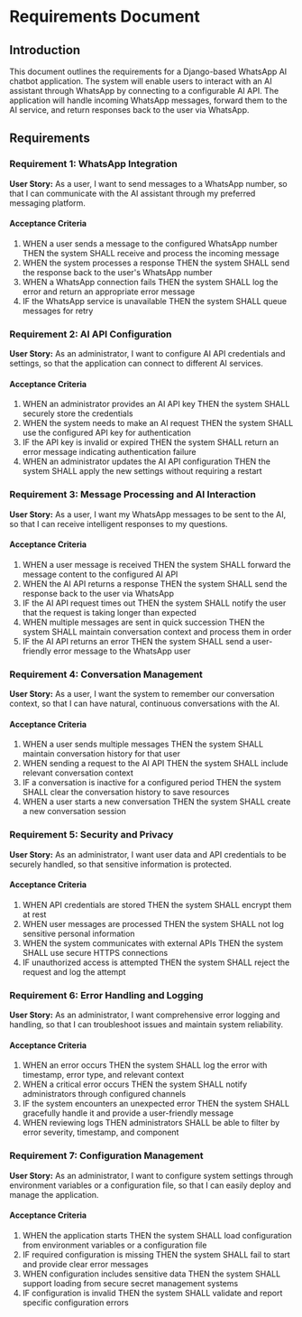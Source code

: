 # Requirements Document

## Introduction

This document outlines the requirements for a Django-based WhatsApp AI chatbot application. The system will enable users to interact with an AI assistant through WhatsApp by connecting to a configurable AI API. The application will handle incoming WhatsApp messages, forward them to the AI service, and return responses back to the user via WhatsApp.

## Requirements

### Requirement 1: WhatsApp Integration

**User Story:** As a user, I want to send messages to a WhatsApp number, so that I can communicate with the AI assistant through my preferred messaging platform.

#### Acceptance Criteria

1. WHEN a user sends a message to the configured WhatsApp number THEN the system SHALL receive and process the incoming message
2. WHEN the system processes a response THEN the system SHALL send the response back to the user's WhatsApp number
3. WHEN a WhatsApp connection fails THEN the system SHALL log the error and return an appropriate error message
4. IF the WhatsApp service is unavailable THEN the system SHALL queue messages for retry

### Requirement 2: AI API Configuration

**User Story:** As an administrator, I want to configure AI API credentials and settings, so that the application can connect to different AI services.

#### Acceptance Criteria

1. WHEN an administrator provides an AI API key THEN the system SHALL securely store the credentials
2. WHEN the system needs to make an AI request THEN the system SHALL use the configured API key for authentication
3. IF the API key is invalid or expired THEN the system SHALL return an error message indicating authentication failure
4. WHEN an administrator updates the AI API configuration THEN the system SHALL apply the new settings without requiring a restart

### Requirement 3: Message Processing and AI Interaction

**User Story:** As a user, I want my WhatsApp messages to be sent to the AI, so that I can receive intelligent responses to my questions.

#### Acceptance Criteria

1. WHEN a user message is received THEN the system SHALL forward the message content to the configured AI API
2. WHEN the AI API returns a response THEN the system SHALL send the response back to the user via WhatsApp
3. IF the AI API request times out THEN the system SHALL notify the user that the request is taking longer than expected
4. WHEN multiple messages are sent in quick succession THEN the system SHALL maintain conversation context and process them in order
5. IF the AI API returns an error THEN the system SHALL send a user-friendly error message to the WhatsApp user

### Requirement 4: Conversation Management

**User Story:** As a user, I want the system to remember our conversation context, so that I can have natural, continuous conversations with the AI.

#### Acceptance Criteria

1. WHEN a user sends multiple messages THEN the system SHALL maintain conversation history for that user
2. WHEN sending a request to the AI API THEN the system SHALL include relevant conversation context
3. IF a conversation is inactive for a configured period THEN the system SHALL clear the conversation history to save resources
4. WHEN a user starts a new conversation THEN the system SHALL create a new conversation session

### Requirement 5: Security and Privacy

**User Story:** As an administrator, I want user data and API credentials to be securely handled, so that sensitive information is protected.

#### Acceptance Criteria

1. WHEN API credentials are stored THEN the system SHALL encrypt them at rest
2. WHEN user messages are processed THEN the system SHALL not log sensitive personal information
3. WHEN the system communicates with external APIs THEN the system SHALL use secure HTTPS connections
4. IF unauthorized access is attempted THEN the system SHALL reject the request and log the attempt

### Requirement 6: Error Handling and Logging

**User Story:** As an administrator, I want comprehensive error logging and handling, so that I can troubleshoot issues and maintain system reliability.

#### Acceptance Criteria

1. WHEN an error occurs THEN the system SHALL log the error with timestamp, error type, and relevant context
2. WHEN a critical error occurs THEN the system SHALL notify administrators through configured channels
3. IF the system encounters an unexpected error THEN the system SHALL gracefully handle it and provide a user-friendly message
4. WHEN reviewing logs THEN administrators SHALL be able to filter by error severity, timestamp, and component

### Requirement 7: Configuration Management

**User Story:** As an administrator, I want to configure system settings through environment variables or a configuration file, so that I can easily deploy and manage the application.

#### Acceptance Criteria

1. WHEN the application starts THEN the system SHALL load configuration from environment variables or a configuration file
2. IF required configuration is missing THEN the system SHALL fail to start and provide clear error messages
3. WHEN configuration includes sensitive data THEN the system SHALL support loading from secure secret management systems
4. IF configuration is invalid THEN the system SHALL validate and report specific configuration errors
